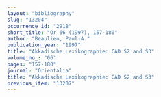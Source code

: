 ```yaml
---
layout: "bibliography"
slug: "13204"
occurrence_id: "2918"
short_title: "Or 66 (1997), 157-180"
author: "Beaulieu, Paul-A."
publication_year: "1997"
title: "Akkadische Lexikographie: CAD Š2 and Š3"
volume_no_: "66"
pages: "157-180"
journal: "Orientalia"
title: "Akkadische Lexikographie: CAD Š2 and Š3"
previous_item: "13207"
---
```

